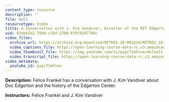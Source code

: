 ```yaml
---
content_type: resource
description: ''
file: null
resourcetype: Video
title: A Conversation with J. Kim Vandiver, Director of the MIT Edgerton Center
uid: 83ebb1b2-784d-c35d-2780-6f6f9247706c
video_files:
  archive_url: https://archive.org/download/MITRES.10-001S16/MITRES_10-001S16_Track44_300k.mp4
  video_captions_file: https://open-learning-course-data-rc.s3.amazonaws.com/res-10-001-making-science-and-engineering-pictures-a-practical-guide-to-presenting-your-work-spring-2016/867012f9c76b57629c0433509cd9008e_pygr71mFnvo.vtt
  video_thumbnail_file: https://img.youtube.com/vi/pygr71mFnvo/default.jpg
  video_transcript_file: https://open-learning-course-data-rc.s3.amazonaws.com/res-10-001-making-science-and-engineering-pictures-a-practical-guide-to-presenting-your-work-spring-2016/eb7ce9ceb8d23b4ffdae7d040dfdd0d6_pygr71mFnvo.pdf
video_metadata:
  youtube_id: pygr71mFnvo
---
```


**Description:** Felice Frankel has a conversation with J. Kim Vandiver about Doc Edgerton and the history of the Edgerton Center.

**Instructors:** Felice Frankel and J. Kim Vandiver